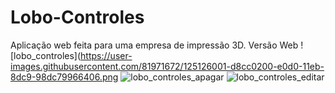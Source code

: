 
# Lobo-Controles
Aplicação web feita para uma empresa de impressão 3D.
Versão Web
![lobo_controles](https://user-images.githubusercontent.com/81971672/125126001-d8cc0200-e0d0-11eb-8dc9-98dc79966406.png
![lobo_controles_apagar](https://user-images.githubusercontent.com/81971672/125126303-42e4a700-e0d1-11eb-89c6-06a422e44560.png)
![lobo_controles_editar](https://user-images.githubusercontent.com/81971672/125126344-555ee080-e0d1-11eb-8166-e7ad5dec6c93.png)

